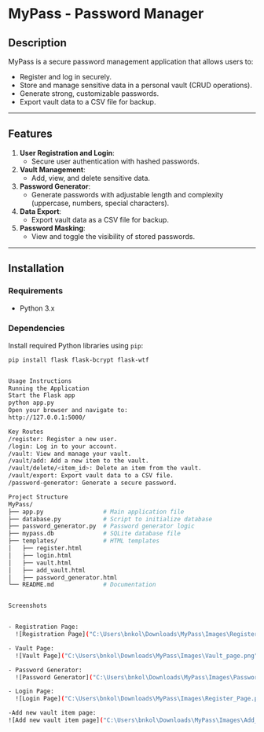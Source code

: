 # **MyPass - Password Manager**

## **Description**
MyPass is a secure password management application that allows users to:
- Register and log in securely.
- Store and manage sensitive data in a personal vault (CRUD operations).
- Generate strong, customizable passwords.
- Export vault data to a CSV file for backup.

---

## **Features**
1. **User Registration and Login**:
   - Secure user authentication with hashed passwords.
2. **Vault Management**:
   - Add, view, and delete sensitive data.
3. **Password Generator**:
   - Generate passwords with adjustable length and complexity (uppercase, numbers, special characters).
4. **Data Export**:
   - Export vault data as a CSV file for backup.
5. **Password Masking**:
   - View and toggle the visibility of stored passwords.

---

## **Installation**

### **Requirements**
- Python 3.x

### **Dependencies**
Install required Python libraries using `pip`:
```bash
pip install flask flask-bcrypt flask-wtf


Usage Instructions
Running the Application
Start the Flask app
python app.py
Open your browser and navigate to:
http://127.0.0.1:5000/

Key Routes
/register: Register a new user.
/login: Log in to your account.
/vault: View and manage your vault.
/vault/add: Add a new item to the vault.
/vault/delete/<item_id>: Delete an item from the vault.
/vault/export: Export vault data to a CSV file.
/password-generator: Generate a secure password.

Project Structure
MyPass/
├── app.py                 # Main application file
├── database.py            # Script to initialize database
├── password_generator.py  # Password generator logic
├── mypass.db              # SQLite database file
├── templates/             # HTML templates
│   ├── register.html
│   ├── login.html
│   ├── vault.html
│   ├── add_vault.html
│   ├── password_generator.html
└── README.md              # Documentation


Screenshots


- Registration Page:
  ![Registration Page]("C:\Users\bnkol\Downloads\MyPass\Images\Register_Page.png")

- Vault Page:
  ![Vault Page]("C:\Users\bnkol\Downloads\MyPass\Images\Vault_page.png")

- Password Generator:
  ![Password Generator]("C:\Users\bnkol\Downloads\MyPass\Images\Password_generator_page.png")

- Login Page:
  ![Login Page]("C:\Users\bnkol\Downloads\MyPass\Images\Register_Page.png")

-Add new vault item page:
![Add new vault item page]("C:\Users\bnkol\Downloads\MyPass\Images\Add_New_Vault_Item_page.png")






